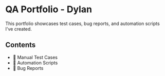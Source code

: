 # QA Portfolio - Dylan

This portfolio showcases test cases, bug reports, and automation scripts I've created.

## Contents

- 📁 Manual Test Cases
- 📁 Automation Scripts
- 📁 Bug Reports
